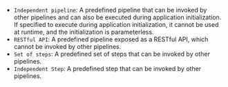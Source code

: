 - `Independent pipeline`: A predefined pipeline that can be invoked by other pipelines and can also be executed during application
  initialization. If specified to execute during application initialization, it cannot be used at runtime, and the initialization is
  parameterless.
- `RESTful API`: A predefined pipeline exposed as a RESTful API, which cannot be invoked by other pipelines.
- `Set of steps`: A predefined set of steps that can be invoked by other pipelines.
- `Independent Step`: A predefined step that can be invoked by other pipelines.

